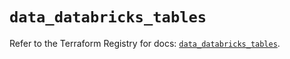 # `data_databricks_tables`

Refer to the Terraform Registry for docs: [`data_databricks_tables`](https://registry.terraform.io/providers/databricks/databricks/1.52.0/docs/data-sources/tables).
